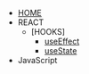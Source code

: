 * [HOME](/)
* REACT
    * [HOOKS]
        * [useEffect](/useEffect.md)
        * [useState](/useState.md)
* JavaScript